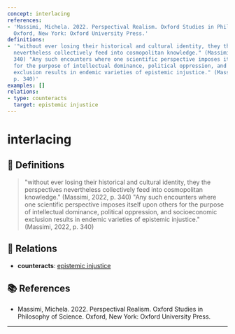 ```yaml
---
concept: interlacing
references:
- 'Massimi, Michela. 2022. Perspectival Realism. Oxford Studies in Philosophy of Science.
  Oxford, New York: Oxford University Press.'
definitions:
- '"without ever losing their historical and cultural identity, they the perspectives
  nevertheless collectively feed into cosmopolitan knowledge." (Massimi, 2022, p.
  340) "Any such encounters where one scientific perspective imposes itself upon others
  for the purpose of intellectual dominance, political oppression, and socioeconomic
  exclusion results in endemic varieties of epistemic injustice." (Massimi, 2022,
  p. 340)'
examples: []
relations:
- type: counteracts
  target: epistemic injustice
---
```


# interlacing

## 📖 Definitions

> "without ever losing their historical and cultural identity, they the perspectives nevertheless collectively feed into cosmopolitan knowledge." (Massimi, 2022, p. 340) "Any such encounters where one scientific perspective imposes itself upon others for the purpose of intellectual dominance, political oppression, and socioeconomic exclusion results in endemic varieties of epistemic injustice." (Massimi, 2022, p. 340)

## 🔗 Relations

- **counteracts**: [epistemic injustice](./epistemic-injustice.md)

## 📚 References

- Massimi, Michela. 2022. Perspectival Realism. Oxford Studies in Philosophy of Science. Oxford, New York: Oxford University Press.

---

<script src="https://giscus.app/client.js"
                data-repo="natesheehan/conceptcartography"
                data-repo-id="R_kgDOPB5QiQ"
                data-category="General"
                data-category-id="DIC_kwDOPB5Qic4CsAxd"
                data-mapping="pathname"
                data-strict="0"
                data-reactions-enabled="1"
                data-emit-metadata="0"
                data-input-position="bottom"
                data-theme="catppuccin_mocha"
                data-lang="en"
                crossorigin="anonymous"
                async>
        </script>
        